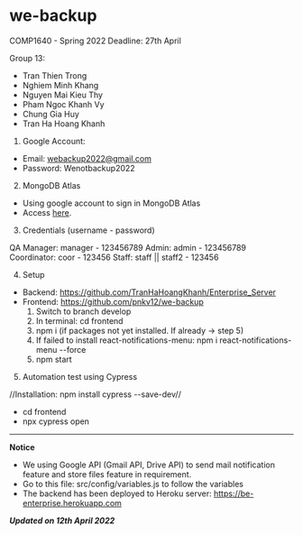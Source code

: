 # we-backup

COMP1640 - Spring 2022
Deadline: 27th April

Group 13:

- Tran Thien Trong
- Nghiem Minh Khang
- Nguyen Mai Kieu Thy
- Pham Ngoc Khanh Vy
- Chung Gia Huy
- Tran Ha Hoang Khanh

1. Google Account:

- Email: webackup2022@gmail.com
- Password: Wenotbackup2022

2. MongoDB Atlas

- Using google account to sign in MongoDB Atlas
- Access [here](https://www.mongodb.com/atlas/database).

3. Credentials (username - password)

QA Manager: manager - 123456789
Admin: admin - 123456789
Coordinator: coor - 123456
Staff: staff || staff2 - 123456

4. Setup

- Backend: https://github.com/TranHaHoangKhanh/Enterprise_Server
- Frontend: https://github.com/pnkv12/we-backup
  1. Switch to branch develop
  2. In terminal: cd frontend
  3. npm i (if packages not yet installed. If already -> step 5)
  4. If failed to install react-notifications-menu: npm i react-notifications-menu --force
  5. npm start

5. Automation test using Cypress

//Installation: npm install cypress --save-dev//

- cd frontend
- npx cypress open

---

**Notice**

- We using Google API (Gmail API, Drive API) to send mail notification feature and store files feature in requirement.
- Go to this file: src/config/variables.js to follow the variables
- The backend has been deployed to Heroku server: https://be-enterprise.herokuapp.com

**_Updated on 12th April 2022_**
